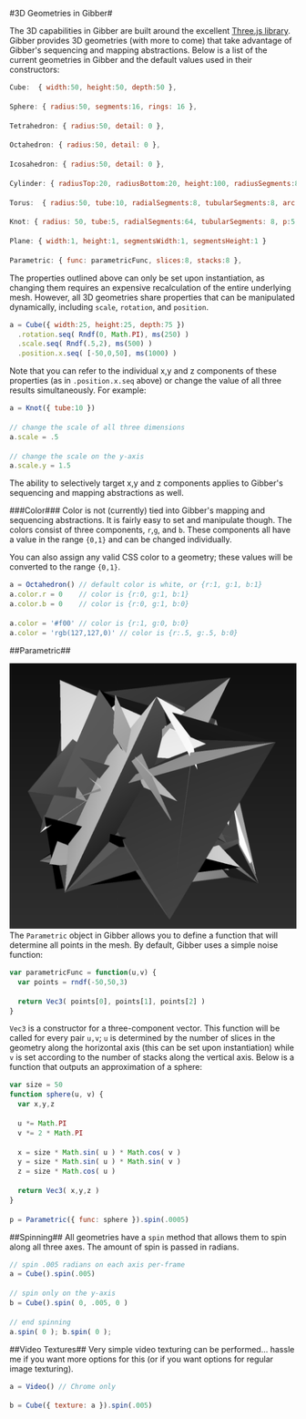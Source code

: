 #3D Geometries in Gibber#

The 3D capabilities in Gibber are built around the excellent [Three.js library](http://threejs.org). Gibber provides 3D geometries (with more to come) that take advantage of Gibber's sequencing and mapping abstractions. Below is a list of the current geometries in Gibber and the default values used in their constructors:

```js
Cube:  { width:50, height:50, depth:50 },

Sphere: { radius:50, segments:16, rings: 16 },

Tetrahedron: { radius:50, detail: 0 },

Octahedron: { radius:50, detail: 0 },

Icosahedron: { radius:50, detail: 0 },

Cylinder: { radiusTop:20, radiusBottom:20, height:100, radiusSegments:8, heightSegments:1, openEnded:false},

Torus:  { radius:50, tube:10, radialSegments:8, tubularSegments:8, arc:Math.PI * 2 },

Knot: { radius: 50, tube:5, radialSegments:64, tubularSegments: 8, p:5, q:3, heightScale:1 },

Plane: { width:1, height:1, segmentsWidth:1, segmentsHeight:1 }

Parametric: { func: parametricFunc, slices:8, stacks:8 },
```

The properties outlined above can only be set upon instantiation, as changing them requires an expensive recalculation of the entire underlying mesh. However, all 3D geometries share properties that can be manipulated dynamically, including `scale`, `rotation`, and `position`.

```js
a = Cube({ width:25, height:25, depth:75 })
  .rotation.seq( Rndf(0, Math.PI), ms(250) )
  .scale.seq( Rndf(.5,2), ms(500) )
  .position.x.seq( [-50,0,50], ms(1000) )
```

Note that you can refer to the individual x,y and z components of these properties (as in `.position.x.seq` above) or change the value of all three results simultaneously. For example:

```js
a = Knot({ tube:10 })

// change the scale of all three dimensions
a.scale = .5

// change the scale on the y-axis
a.scale.y = 1.5
```

The ability to selectively target x,y and z components applies to Gibber's sequencing and mapping abstractions as well.

###Color###
Color is not (currently) tied into Gibber's mapping and sequencing abstractions. It is fairly easy to set and manipulate though. The colors consist of three components, `r`,`g`, and `b`. These components all have a value in the range `{0,1}` and can be changed individually.

You can also assign any valid CSS color to a geometry; these values will be converted to the range `{0,1}`.

```js
a = Octahedron() // default color is white, or {r:1, g:1, b:1}
a.color.r = 0    // color is {r:0, g:1, b:1}
a.color.b = 0    // color is {r:0, g:1, b:0}

a.color = '#f00' // color is {r:1, g:0, b:0}
a.color = 'rgb(127,127,0)' // color is {r:.5, g:.5, b:0}
```

##Parametric##

![Parametric geometry in Gibber](../images/parametric.png)
The `Parametric` object in Gibber allows you to define a function that will determine all points in the mesh. By default, Gibber uses a simple noise function:

```js
var parametricFunc = function(u,v) {
  var points = rndf(-50,50,3)

  return Vec3( points[0], points[1], points[2] )
}
```

`Vec3` is a constructor for a three-component vector. This function will be called for every pair `u,v`; `u` is determined by the number of slices in the geometry along the horizontal axis (this can be set upon instantiation) while `v` is set according to the number of stacks along the vertical axis. Below is a function that outputs an approximation of a sphere:

```js
var size = 50
function sphere(u, v) {
  var x,y,z

  u *= Math.PI
  v *= 2 * Math.PI

  x = size * Math.sin( u ) * Math.cos( v )
  y = size * Math.sin( u ) * Math.sin( v )
  z = size * Math.cos( u )

  return Vec3( x,y,z )
}

p = Parametric({ func: sphere }).spin(.0005)
```

##Spinning##
All geometries have a `spin` method that allows them to spin along all three axes. The amount of spin is passed in radians.

```js
// spin .005 radians on each axis per-frame
a = Cube().spin(.005)

// spin only on the y-axis
b = Cube().spin( 0, .005, 0 )

// end spinning
a.spin( 0 ); b.spin( 0 );
```

##Video Textures##
Very simple video texturing can be performed... hassle me if you want more options for this (or if you want options for regular image texturing).

```js
a = Video() // Chrome only

b = Cube({ texture: a }).spin(.005)
```
